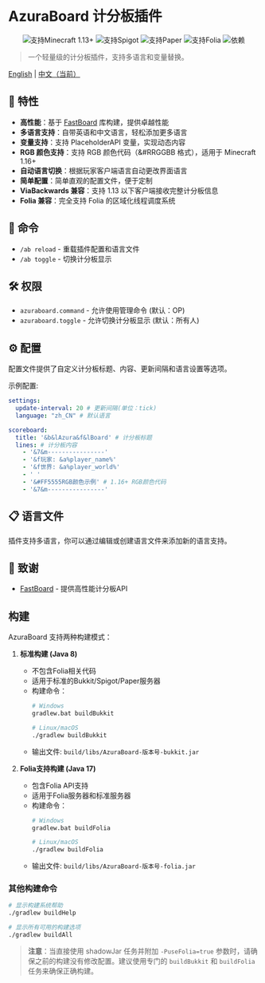 # AzuraBoard 计分板插件

<div align="center">
  <img src="https://img.shields.io/badge/Minecraft-1.13%2B-brightgreen.svg" alt="支持Minecraft 1.13+">
  <img src="https://img.shields.io/badge/Spigot-已支持-yellow.svg" alt="支持Spigot">
  <img src="https://img.shields.io/badge/Paper-已支持-yellow.svg" alt="支持Paper">
  <img src="https://img.shields.io/badge/Folia-已支持-green.svg" alt="支持Folia">
  <img src="https://img.shields.io/badge/依赖-PlaceholderAPI(可选)-blue.svg" alt="依赖">
</div>

> 一个轻量级的计分板插件，支持多语言和变量替换。

[English](README.md) | [中文（当前）](README_zh_CN.md)

## 🌟 特性

- **高性能**：基于 [FastBoard](https://github.com/MrMicky-FR/FastBoard) 库构建，提供卓越性能
- **多语言支持**：自带英语和中文语言，轻松添加更多语言
- **变量支持**：支持 PlaceholderAPI 变量，实现动态内容
- **RGB 颜色支持**：支持 RGB 颜色代码（&#RRGGBB 格式），适用于 Minecraft 1.16+
- **自动语言切换**：根据玩家客户端语言自动更改界面语言
- **简单配置**：简单直观的配置文件，便于定制
- **ViaBackwards 兼容**：支持 1.13 以下客户端接收完整计分板信息
- **Folia 兼容**：完全支持 Folia 的区域化线程调度系统

## 📖 命令

- `/ab reload` - 重载插件配置和语言文件
- `/ab toggle` - 切换计分板显示

## 🛠️ 权限

- `azuraboard.command` - 允许使用管理命令 (默认：OP)
- `azuraboard.toggle` - 允许切换计分板显示 (默认：所有人)

## ⚙️ 配置

配置文件提供了自定义计分板标题、内容、更新间隔和语言设置等选项。

示例配置:
```yaml
settings:
  update-interval: 20 # 更新间隔(单位：tick)
  language: "zh_CN" # 默认语言

scoreboard:
  title: '&b&lAzura&f&lBoard' # 计分板标题
  lines: # 计分板内容
    - '&7&m----------------'
    - '&f玩家: &a%player_name%'
    - '&f世界: &a%player_world%'
    - ' '
    - '&#FF5555RGB颜色示例' # 1.16+ RGB颜色代码
    - '&7&m----------------'
```

## 📋 语言文件

插件支持多语言，你可以通过编辑或创建语言文件来添加新的语言支持。

## 🙏 致谢

- [FastBoard](https://github.com/MrMicky-FR/FastBoard) - 提供高性能计分板API

## 构建

AzuraBoard 支持两种构建模式：

1. **标准构建 (Java 8)**
   - 不包含Folia相关代码
   - 适用于标准的Bukkit/Spigot/Paper服务器
   - 构建命令：
     ```bash
     # Windows
     gradlew.bat buildBukkit
     
     # Linux/macOS
     ./gradlew buildBukkit
     ```
   - 输出文件: `build/libs/AzuraBoard-版本号-bukkit.jar`

2. **Folia支持构建 (Java 17)**
   - 包含Folia API支持
   - 适用于Folia服务器和标准服务器
   - 构建命令：
     ```bash
     # Windows
     gradlew.bat buildFolia
     
     # Linux/macOS
     ./gradlew buildFolia
     ```
   - 输出文件: `build/libs/AzuraBoard-版本号-folia.jar`

### 其他构建命令

```bash
# 显示构建系统帮助
./gradlew buildHelp

# 显示所有可用的构建选项
./gradlew buildAll
```

> **注意**：当直接使用 shadowJar 任务并附加 `-PuseFolia=true` 参数时，请确保之前的构建没有修改配置。建议使用专门的 `buildBukkit` 和 `buildFolia` 任务来确保正确构建。